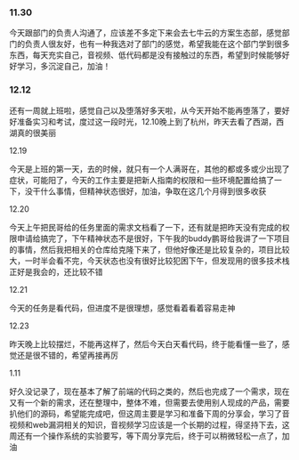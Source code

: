 ### 11.30

今天跟部门的负责人沟通了，应该差不多定下来会去七牛云的方案生态部，感觉部门的负责人很友好，也有一种我选对了部门的感觉，希望我能在这个部门学到很多东西，每天充实自己，音视频、低代码都是没有接触过的东西，希望到时候能够好好学习，多沉淀自己，加油！

### 12.12

还有一周就上班啦，感觉自己以及堕落好多天啦，从今天开始不能再堕落了，要好好准备实习和考试，度过这一段时光，12.10晚上到了杭州，昨天去看了西湖，西湖真的很美丽

12.19

今天是上班的第一天，去的时候，就只有一个人满哥在，其他的都或多或少出现了症状，可能阳了，今天的工作主要是把新人指南的权限和一些环境配置给搞了一下，没干什么事情，但精神状态很好，加油，争取在这几个月得到很多收获

12.20

今天上午把民哥给的任务里面的需求文档看了一下，还有就是把昨天没有完成的权限申请给搞完了，下午精神状态不是很好，下午我的buddy鹏哥给我讲了一下项目的事情，然后我把相关的仓库给克隆下来了，但他好像还是比较复杂的，项目比较大，一时半会看不完，今天状态也没有很好比较犯困下午，但发现用的很多技术栈正好是我会的，还比较不错

12.21

今天的任务是看代码，但进度不是很理想，感觉看着看着容易走神

12.23

昨天晚上比较摆烂，不能再这样了，然后今天白天看代码，终于能看懂一些了，感觉还是很不错的，希望再接再厉

1.11

好久没记录了，现在基本了解了前端的代码之类的，然后也完成了一个需求，现在又有一个新的需求，还在整理中，整体不难，但需要去使用别人现成的产品，需要扒他们的源码，希望能完成吧，但这周主要是学习和准备下周的分享会，学习了音视频和web漏洞相关的知识，音视频学习应该是一个长期的过程，得坚持下去，这周还有一个操作系统的实验要写，等下周分享完后，终于可以稍微轻松一点了，加油
